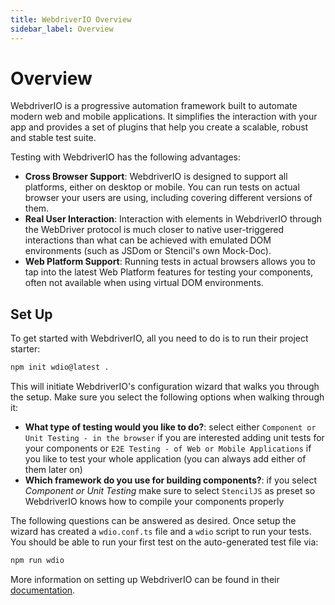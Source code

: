 ```yaml
---
title: WebdriverIO Overview
sidebar_label: Overview
---
```


# Overview

WebdriverIO is a progressive automation framework built to automate modern web and mobile applications. It simplifies the interaction with your app and provides a set of plugins that help you create a scalable, robust and stable test suite.

Testing with WebdriverIO has the following advantages:

- __Cross Browser Support__: WebdriverIO is designed to support all platforms, either on desktop or mobile. You can run tests on actual browser your users are using, including covering different versions of them.
- __Real User Interaction__: Interaction with elements in WebdriverIO through the WebDriver protocol is much closer to native user-triggered interactions than what can be achieved with emulated DOM environments (such as JSDom or Stencil's own Mock-Doc).
- __Web Platform Support__: Running tests in actual browsers allows you to tap into the latest Web Platform features for testing your components, often not available when using virtual DOM environments.

## Set Up

To get started with WebdriverIO, all you need to do is to run their project starter:

```bash npm2yarn
npm init wdio@latest .
```

This will initiate WebdriverIO's configuration wizard that walks you through the setup. Make sure you select the following options when walking through it:

- __What type of testing would you like to do?__: select either `Component or Unit Testing - in the browser` if you are interested adding unit tests for your components or `E2E Testing - of Web or Mobile Applications` if you like to test your whole application (you can always add either of them later on)
- __Which framework do you use for building components?__: if you select _Component or Unit Testing_ make sure to select `StencilJS` as preset so WebdriverIO knows how to compile your components properly

The following questions can be answered as desired. Once setup the wizard has created a `wdio.conf.ts` file and a `wdio` script to run your tests. You should be able to run your first test on the auto-generated test file via:

```bash npm2yarn
npm run wdio
```

More information on setting up WebdriverIO can be found in their [documentation](https://webdriver.io/docs/component-testing/stencil).
